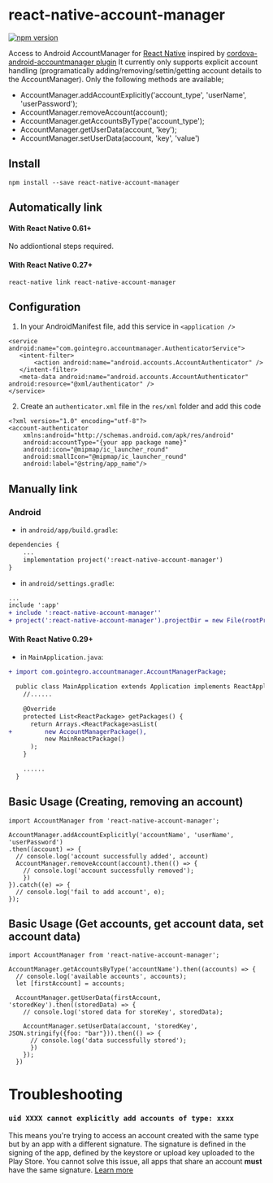 # react-native-account-manager

[![npm version](https://badge.fury.io/js/react-native-account-manager.svg)](https://badge.fury.io/js/react-native-account-manager)

Access to Android AccountManager for [React Native](https://github.com/facebook/react-native) inspired by [cordova-android-accountmanager plugin](https://github.com/polychrom/cordova-android-accountmanager)
It currently only supports explicit account handling (programatically adding/removing/settin/getting account details to the AccountManager).
Only the following methods are available;
  * AccountManager.addAccountExplicitly('account_type', 'userName', 'userPassword');
  * AccountManager.removeAccount(account);
  * AccountManager.getAccountsByType('account_type');
  * AccountManager.getUserData(account, 'key');
  * AccountManager.setUserData(account, 'key', 'value')

## Install

```shell
npm install --save react-native-account-manager
```

## Automatically link

#### With React Native 0.61+

No addiontional steps required.

#### With React Native 0.27+

```shell
react-native link react-native-account-manager
```

## Configuration

1. In your AndroidManifest file, add this service in `<application />`
```
<service android:name="com.gointegro.accountmanager.AuthenticatorService">
   <intent-filter>
       <action android:name="android.accounts.AccountAuthenticator" />
   </intent-filter>
   <meta-data android:name="android.accounts.AccountAuthenticator" android:resource="@xml/authenticator" />
</service>
```

2. Create an `authenticator.xml` file in the `res/xml` folder and add this code
```
<?xml version="1.0" encoding="utf-8"?>
<account-authenticator
    xmlns:android="http://schemas.android.com/apk/res/android"
    android:accountType="{your app package name}"
    android:icon="@mipmap/ic_launcher_round"
    android:smallIcon="@mipmap/ic_launcher_round"
    android:label="@string/app_name"/>
```

## Manually link

### Android

- in `android/app/build.gradle`:

```diff
dependencies {
    ...
    implementation project(':react-native-account-manager')
}
```

- in `android/settings.gradle`:

```diff
...
include ':app'
+ include ':react-native-account-manager''
+ project(':react-native-account-manager').projectDir = new File(rootProject.projectDir, '../node_modules/react-native-account-manager/android')
```

#### With React Native 0.29+

- in `MainApplication.java`:

```diff
+ import com.gointegro.accountmanager.AccountManagerPackage;

  public class MainApplication extends Application implements ReactApplication {
    //......

    @Override
    protected List<ReactPackage> getPackages() {
      return Arrays.<ReactPackage>asList(
+         new AccountManagerPackage(),
          new MainReactPackage()
      );
    }

    ......
  }
```

## Basic Usage (Creating, removing an account)
```
import AccountManager from 'react-native-account-manager';

AccountManager.addAccountExplicitly('accountName', 'userName', 'userPassword')
.then((account) => {
  // console.log('account successfully added', account)
  AccountManager.removeAccount(account).then(() => {
    // console.log('account successfully removed');
    })
}).catch((e) => {
  // console.log('fail to add account', e);
});
```
## Basic Usage (Get accounts, get account data, set account data)

```
import AccountManager from 'react-native-account-manager';

AccountManager.getAccountsByType('accountName').then((accounts) => {
  // console.log('available accounts', accounts);
  let [firstAccount] = accounts;

  AccountManager.getUserData(firstAccount, 'storedKey').then((storedData) => {
    // console.log('stored data for storeKey', storedData);

    AccountManager.setUserData(account, 'storedKey', JSON.stringify({foo: "bar"})).then(() => {
      // console.log('data successfully stored');
      })
    });
  })

```

# Troubleshooting

### `uid XXXX cannot explicitly add accounts of type: xxxx`

This means you're trying to access an account created with the same type but by an app with a different signature. The signature is defined in the signing of the app, defined by the keystore or upload key uploaded to the Play Store. You cannot solve this issue, all apps that share an account **must** have the same signature. [Learn more](https://developer.android.com/reference/android/accounts/AccountManager)
